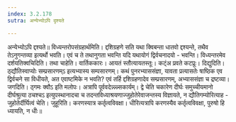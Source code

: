 ```yaml
---
index: 3.2.178
sutra: अन्येभ्योऽपि दृश्यते

---
```

 अन्येभ्योऽपि द्दश्यते॥ विध्यन्तरोपसंग्रहार्थमिति। द्दशिग्रहणे सति यथा क्विबन्ता धातवो द्दश्यन्ते, तथैव तेऽनुगन्तव्या इत्यर्थो भवति। एवं च ते तथानुगता भवन्ति यदि यथायोगं द्विर्वचनादयो - भवन्ति। विध्यन्तरमेव दर्शयतिक्वचिदिति। तथा चाहेति। वार्तिककारः। आयतं स्तौत्यायतस्तूः। कट्ंअ प्रवते कटप्रूः। दिद्युदिति। ठ्द्यौतिस्वाप्योः सम्प्रसारणम्ऽ इत्यभ्यास्य सम्पसारणम्। कथं पुनरभ्याससंज्ञा, यावता प्रत्यासतेः षाष्ठिक एव द्विर्वचने सा विधीयते, अत एवाष्टमिके न भवति? एवं तर्हि द्दशिग्रहणादेव सम्प्रसारणम्, अभ्याससंज्ञा च द्रष्टव्या। जगदिति। ठ्गमः क्वौऽ इति मलोपः। अत्रापि पूर्ववदेन्न्न्न्न्न्सकार्यम्।  द्वे चेति चकारेण दीर्घः समुच्चीयमानो दीर्घश्रुत्या ठचश्चऽ इत्युपस्थानादचा च तदन्तविध्याश्रयणाज्जुहोतेरेवाजन्तस्य विज्ञायते, न द्यौतिगम्योरित्याह - जुहोतेर्दीर्घित्वं चेति। जुहूरिति। करणस्यात्र कर्तृत्वविवक्षा। धीरित्यत्रापि करणस्यैव कर्तृत्वविवक्षा, पुरुषो हि ध्यायति, न धीः॥
